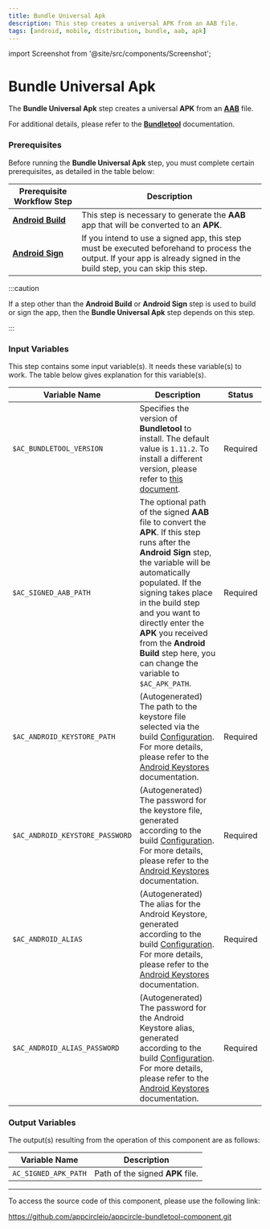 ```yaml
---
title: Bundle Universal Apk
description: This step creates a universal APK from an AAB file.
tags: [android, mobile, distribution, bundle, aab, apk]
---
```


import Screenshot from '@site/src/components/Screenshot';

# Bundle Universal Apk

The **Bundle Universal Apk** step creates a universal **APK** from an [**AAB**](https://developer.android.com/guide/app-bundle) file.

For additional details, please refer to the [**Bundletool**](https://developer.android.com/tools/bundletool) documentation.

### Prerequisites

Before running the **Bundle Universal Apk** step, you must complete certain prerequisites, as detailed in the table below:

| Prerequisite Workflow Step                                                                         | Description                                                                                                                                                              |
| -------------------------------------------------------------------------------------------------- | ------------------------------------------------------------------------------------------------------------------------------------------------------------------------ |
| [**Android Build**](/workflows/android-specific-workflow-steps/android-build) | This step is necessary to generate the **AAB** app that will be converted to an **APK**.                                                                                 |
| [**Android Sign**](/workflows/android-specific-workflow-steps/android-sign)   | If you intend to use a signed app, this step must be executed beforehand to process the output. If your app is already signed in the build step, you can skip this step. |

:::caution

If a step other than the **Android Build** or **Android Sign** step is used to build or sign the app, then the **Bundle Universal Apk** step depends on this step.

:::

<Screenshot url='https://cdn.appcircle.io/docs/assets/android-workflow-components-bundle-universal-apk_1.png'/>

### Input Variables

This step contains some input variable(s). It needs these variable(s) to work. The table below gives explanation for this variable(s).

<Screenshot url='https://cdn.appcircle.io/docs/assets/android-workflow-components-bundle-universal-apk_2.png'/>

| Variable Name                   | Description                                                                                                                                                                                                                                                                                                                                                     | Status   |
| ------------------------------- |-----------------------------------------------------------------------------------------------------------------------------------------------------------------------------------------------------------------------------------------------------------------------------------------------------------------------------------------------------------------| -------- |
| `$AC_BUNDLETOOL_VERSION`        | Specifies the version of **Bundletool** to install. The default value is `1.11.2`. To install a different version, please refer to [this document](https://github.com/google/bundletool/releases).                                                                                                                                                              | Required |
| `$AC_SIGNED_AAB_PATH`           | The optional path of the signed **AAB** file to convert the **APK**. If this step runs after the **Android Sign** step, the variable will be automatically populated. If the signing takes place in the build step and you want to directly enter the **APK** you received from the **Android Build** step here, you can change the variable to `$AC_APK_PATH`. | Required |
| `$AC_ANDROID_KEYSTORE_PATH`     | (Autogenerated) The path to the keystore file selected via the build [Configuration](/build/build-process-management/configurations). For more details, please refer to the [Android Keystores](/signing-identities/android-keystores) documentation.                                                                                       | Required |
| `$AC_ANDROID_KEYSTORE_PASSWORD` | (Autogenerated) The password for the keystore file, generated according to the build [Configuration](/build/build-process-management/configurations). For more details, please refer to the [Android Keystores](/signing-identities/android-keystores) documentation.                                                                       | Required |
| `$AC_ANDROID_ALIAS`             | (Autogenerated) The alias for the Android Keystore, generated according to the build [Configuration](/build/build-process-management/configurations). For more details, please refer to the [Android Keystores](/signing-identities/android-keystores) documentation.                                                                       | Required |
| `$AC_ANDROID_ALIAS_PASSWORD`    | (Autogenerated) The password for the Android Keystore alias, generated according to the build [Configuration](/build/build-process-management/configurations). For more details, please refer to the [Android Keystores](/signing-identities/android-keystores) documentation.                                                              | Required |

### Output Variables

The output(s) resulting from the operation of this component are as follows:

| Variable Name         | Description                      |
| --------------------- | -------------------------------- |
| `AC_SIGNED_APK_PATH` | Path of the signed **APK** file. |

---

To access the source code of this component, please use the following link:

https://github.com/appcircleio/appcircle-bundletool-component.git
